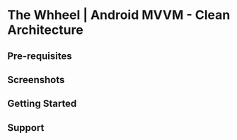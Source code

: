 The Whheel | Android MVVM - Clean Architecture
================================================



Pre-requisites
--------------

Screenshots
-------------


Getting Started
---------------


Support
-------
